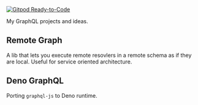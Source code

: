 [![Gitpod Ready-to-Code](https://img.shields.io/badge/Gitpod-Ready--to--Code-blue?logo=gitpod)](https://gitpod.io/#https://github.com/CreatCodeBuild/deno-graphql) 

My GraphQL projects and ideas.

## Remote Graph
A lib that lets you execute remote resovlers in a remote schema as if they are local. Useful for service oriented architecture.

## Deno GraphQL
Porting `graphql-js` to Deno runtime.
